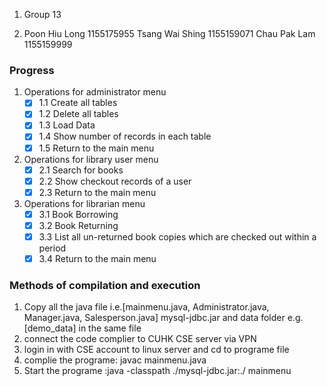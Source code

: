 1. Group 13

2. Poon Hiu Long 1155175955 Tsang Wai Shing 1155159071 Chau Pak Lam 1155159999

### Progress ###

1. Operations for administrator menu
	- [x] 1.1 Create all tables
	- [x] 1.2 Delete all tables
	- [x] 1.3 Load Data
	- [x] 1.4 Show number of records in each table
	- [x] 1.5 Return to the main menu

2. Operations for library user menu
	- [x] 2.1 Search for books
	- [x] 2.2 Show checkout records of a user
	- [x] 2.3 Return to the main menu

3. Operations for librarian menu
	- [x] 3.1 Book Borrowing
	- [x] 3.2 Book Returning
	- [x] 3.3 List all un-returned book copies which are checked out within a period
	- [x] 3.4 Return to the main menu

### Methods of compilation and execution ###
1. Copy all the java file i.e.[mainmenu.java, Administrator.java, Manager.java, Salesperson.java] mysql-jdbc.jar and data folder e.g.[demo_data] in the same file
2. connect the code complier to CUHK CSE server via VPN
3. login in with CSE account to linux server and cd to programe file
5. complie the programe: javac mainmenu.java
6. Start the programe :java -classpath ./mysql-jdbc.jar:./ mainmenu

